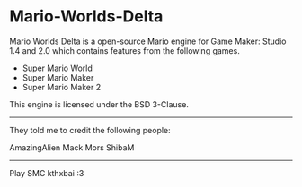 # Mario-Worlds-Delta

Mario Worlds Delta is a open-source Mario engine for Game Maker: Studio 1.4 and 2.0 which contains features from the following games.

- Super Mario World
- Super Mario Maker
- Super Mario Maker 2

This engine is licensed under the BSD 3-Clause.

------------------------------------------------------------------------------------------

They told me to credit the following people:

AmazingAlien
Mack
Mors
ShibaM


------------------------------------------------------------------------------------------

Play SMC kthxbai :3
